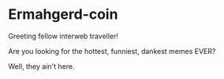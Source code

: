 # Ermahgerd-coin

Greeting fellow interweb traveller! 

Are you looking for the hottest, funniest, dankest memes EVER?

Well, they ain't here.
